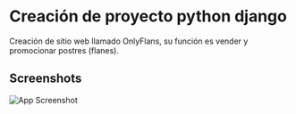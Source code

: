 
# Creación de proyecto python django

Creación de sitio web llamado OnlyFlans, su función es vender y promocionar postres (flanes).




## Screenshots

![App Screenshot](https://github.com/cfurrutia/proyecto_django/blob/main/miweb/static/flanes/miweb.gif?raw=true)

